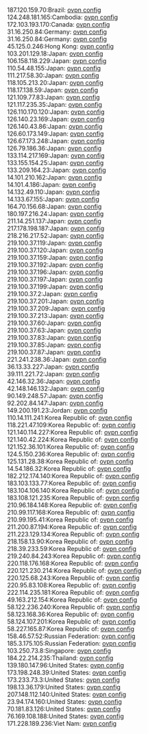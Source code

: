 187.120.159.70:Brazil: [ovpn config](vpn/187_120_159_70.ovpn)  
124.248.181.165:Cambodia: [ovpn config](vpn/124_248_181_165.ovpn)  
172.103.193.170:Canada: [ovpn config](vpn/172_103_193_170.ovpn)  
31.16.250.84:Germany: [ovpn config](vpn/31_16_250_84.ovpn)  
31.16.250.84:Germany: [ovpn config](vpn/31_16_250_84.ovpn)  
45.125.0.246:Hong Kong: [ovpn config](vpn/45_125_0_246.ovpn)  
103.201.129.18:Japan: [ovpn config](vpn/103_201_129_18.ovpn)  
106.158.118.229:Japan: [ovpn config](vpn/106_158_118_229.ovpn)  
110.54.48.155:Japan: [ovpn config](vpn/110_54_48_155.ovpn)  
111.217.58.30:Japan: [ovpn config](vpn/111_217_58_30.ovpn)  
118.105.213.20:Japan: [ovpn config](vpn/118_105_213_20.ovpn)  
118.17.138.59:Japan: [ovpn config](vpn/118_17_138_59.ovpn)  
121.109.77.83:Japan: [ovpn config](vpn/121_109_77_83.ovpn)  
121.117.235.35:Japan: [ovpn config](vpn/121_117_235_35.ovpn)  
126.110.170.120:Japan: [ovpn config](vpn/126_110_170_120.ovpn)  
126.140.23.169:Japan: [ovpn config](vpn/126_140_23_169.ovpn)  
126.140.43.86:Japan: [ovpn config](vpn/126_140_43_86.ovpn)  
126.60.173.149:Japan: [ovpn config](vpn/126_60_173_149.ovpn)  
126.67.173.248:Japan: [ovpn config](vpn/126_67_173_248.ovpn)  
126.79.186.36:Japan: [ovpn config](vpn/126_79_186_36.ovpn)  
133.114.217.169:Japan: [ovpn config](vpn/133_114_217_169.ovpn)  
133.155.154.25:Japan: [ovpn config](vpn/133_155_154_25.ovpn)  
133.209.164.23:Japan: [ovpn config](vpn/133_209_164_23.ovpn)  
14.101.210.162:Japan: [ovpn config](vpn/14_101_210_162.ovpn)  
14.101.4.186:Japan: [ovpn config](vpn/14_101_4_186.ovpn)  
14.132.49.110:Japan: [ovpn config](vpn/14_132_49_110.ovpn)  
14.133.67.155:Japan: [ovpn config](vpn/14_133_67_155.ovpn)  
164.70.156.68:Japan: [ovpn config](vpn/164_70_156_68.ovpn)  
180.197.216.24:Japan: [ovpn config](vpn/180_197_216_24.ovpn)  
211.14.251.137:Japan: [ovpn config](vpn/211_14_251_137.ovpn)  
217.178.198.187:Japan: [ovpn config](vpn/217_178_198_187.ovpn)  
218.216.217.52:Japan: [ovpn config](vpn/218_216_217_52.ovpn)  
219.100.37.119:Japan: [ovpn config](vpn/219_100_37_119.ovpn)  
219.100.37.120:Japan: [ovpn config](vpn/219_100_37_120.ovpn)  
219.100.37.159:Japan: [ovpn config](vpn/219_100_37_159.ovpn)  
219.100.37.192:Japan: [ovpn config](vpn/219_100_37_192.ovpn)  
219.100.37.196:Japan: [ovpn config](vpn/219_100_37_196.ovpn)  
219.100.37.197:Japan: [ovpn config](vpn/219_100_37_197.ovpn)  
219.100.37.199:Japan: [ovpn config](vpn/219_100_37_199.ovpn)  
219.100.37.2:Japan: [ovpn config](vpn/219_100_37_2.ovpn)  
219.100.37.201:Japan: [ovpn config](vpn/219_100_37_201.ovpn)  
219.100.37.209:Japan: [ovpn config](vpn/219_100_37_209.ovpn)  
219.100.37.213:Japan: [ovpn config](vpn/219_100_37_213.ovpn)  
219.100.37.60:Japan: [ovpn config](vpn/219_100_37_60.ovpn)  
219.100.37.63:Japan: [ovpn config](vpn/219_100_37_63.ovpn)  
219.100.37.83:Japan: [ovpn config](vpn/219_100_37_83.ovpn)  
219.100.37.85:Japan: [ovpn config](vpn/219_100_37_85.ovpn)  
219.100.37.87:Japan: [ovpn config](vpn/219_100_37_87.ovpn)  
221.241.238.36:Japan: [ovpn config](vpn/221_241_238_36.ovpn)  
36.13.33.227:Japan: [ovpn config](vpn/36_13_33_227.ovpn)  
39.111.221.72:Japan: [ovpn config](vpn/39_111_221_72.ovpn)  
42.146.32.36:Japan: [ovpn config](vpn/42_146_32_36.ovpn)  
42.148.146.132:Japan: [ovpn config](vpn/42_148_146_132.ovpn)  
90.149.248.57:Japan: [ovpn config](vpn/90_149_248_57.ovpn)  
92.202.84.147:Japan: [ovpn config](vpn/92_202_84_147.ovpn)  
149.200.191.23:Jordan: [ovpn config](vpn/149_200_191_23.ovpn)  
110.14.111.241:Korea Republic of: [ovpn config](vpn/110_14_111_241.ovpn)  
118.221.47.109:Korea Republic of: [ovpn config](vpn/118_221_47_109.ovpn)  
121.140.114.227:Korea Republic of: [ovpn config](vpn/121_140_114_227.ovpn)  
121.140.42.224:Korea Republic of: [ovpn config](vpn/121_140_42_224.ovpn)  
121.152.36.101:Korea Republic of: [ovpn config](vpn/121_152_36_101.ovpn)  
124.5.150.236:Korea Republic of: [ovpn config](vpn/124_5_150_236.ovpn)  
125.131.28.38:Korea Republic of: [ovpn config](vpn/125_131_28_38.ovpn)  
14.54.186.32:Korea Republic of: [ovpn config](vpn/14_54_186_32.ovpn)  
182.212.174.140:Korea Republic of: [ovpn config](vpn/182_212_174_140.ovpn)  
183.103.133.77:Korea Republic of: [ovpn config](vpn/183_103_133_77.ovpn)  
183.104.106.140:Korea Republic of: [ovpn config](vpn/183_104_106_140.ovpn)  
183.108.121.235:Korea Republic of: [ovpn config](vpn/183_108_121_235.ovpn)  
210.96.184.148:Korea Republic of: [ovpn config](vpn/210_96_184_148.ovpn)  
210.99.117.168:Korea Republic of: [ovpn config](vpn/210_99_117_168.ovpn)  
210.99.195.41:Korea Republic of: [ovpn config](vpn/210_99_195_41.ovpn)  
211.200.87.194:Korea Republic of: [ovpn config](vpn/211_200_87_194.ovpn)  
211.223.129.134:Korea Republic of: [ovpn config](vpn/211_223_129_134.ovpn)  
218.158.13.90:Korea Republic of: [ovpn config](vpn/218_158_13_90.ovpn)  
218.39.233.59:Korea Republic of: [ovpn config](vpn/218_39_233_59.ovpn)  
219.240.84.243:Korea Republic of: [ovpn config](vpn/219_240_84_243.ovpn)  
220.118.176.168:Korea Republic of: [ovpn config](vpn/220_118_176_168.ovpn)  
220.121.230.214:Korea Republic of: [ovpn config](vpn/220_121_230_214.ovpn)  
220.125.68.243:Korea Republic of: [ovpn config](vpn/220_125_68_243.ovpn)  
220.95.83.108:Korea Republic of: [ovpn config](vpn/220_95_83_108.ovpn)  
222.114.235.181:Korea Republic of: [ovpn config](vpn/222_114_235_181.ovpn)  
49.163.212.154:Korea Republic of: [ovpn config](vpn/49_163_212_154.ovpn)  
58.122.236.240:Korea Republic of: [ovpn config](vpn/58_122_236_240.ovpn)  
58.123.168.36:Korea Republic of: [ovpn config](vpn/58_123_168_36.ovpn)  
58.124.107.201:Korea Republic of: [ovpn config](vpn/58_124_107_201.ovpn)  
58.227.165.87:Korea Republic of: [ovpn config](vpn/58_227_165_87.ovpn)  
158.46.57.52:Russian Federation: [ovpn config](vpn/158_46_57_52.ovpn)  
185.3.175.105:Russian Federation: [ovpn config](vpn/185_3_175_105.ovpn)  
103.250.73.8:Singapore: [ovpn config](vpn/103_250_73_8.ovpn)  
184.22.214.235:Thailand: [ovpn config](vpn/184_22_214_235.ovpn)  
139.180.147.96:United States: [ovpn config](vpn/139_180_147_96.ovpn)  
173.198.248.39:United States: [ovpn config](vpn/173_198_248_39.ovpn)  
173.233.73.3:United States: [ovpn config](vpn/173_233_73_3.ovpn)  
198.13.36.179:United States: [ovpn config](vpn/198_13_36_179.ovpn)  
207.148.112.140:United States: [ovpn config](vpn/207_148_112_140.ovpn)  
23.94.174.160:United States: [ovpn config](vpn/23_94_174_160.ovpn)  
70.181.83.126:United States: [ovpn config](vpn/70_181_83_126.ovpn)  
76.169.108.188:United States: [ovpn config](vpn/76_169_108_188.ovpn)  
171.228.189.236:Viet Nam: [ovpn config](vpn/171_228_189_236.ovpn)  
